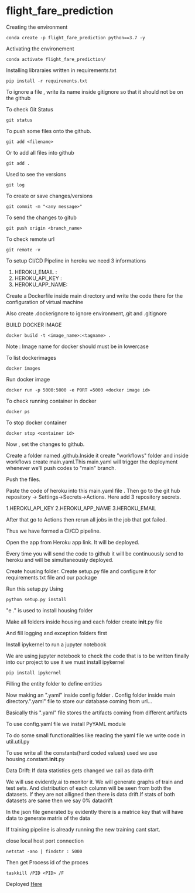 # flight_fare_prediction

Creating the environment

```
conda create -p flight_fare_prediction python==3.7 -y
```

Activating the environement

```
conda activate flight_fare_prediction/
```

Installing libraraies written in requirements.txt

```
pip install -r requirements.txt 
```

To ignore a file , write its name inside gitignore so that it should not be on the github

To check Git Status

```
git status
```

To push some files onto the github.

```
git add <filename> 
```    

Or to add all files into github    

```
git add . 
```


Used to see the versions

```
git log
```

To create or save changes/versions 

```
git commit -m "<any message>"
```


To send the changes to gitub 

```
git push origin <branch_name>
```

To check remote url

```
git remote -v
```

To setup CI/CD Pipeline in heroku we need 3 informations

1. HEROKU_EMAIL :   
2. HEROKU_API_KEY :
3. HEROKU_APP_NAME: 


Create a Dockerfile inside main directory and write the code there for the configuration of virtual machine

Also create .dockerignore to ignore environment,.git and .gitignore

BUILD DOCKER IMAGE

```
docker build -t <image_name>:<tagname> .
```

Note : Image name for docker should must be in lowercase


To list dockerimages

```
docker images
```

Run docker image

```
docker run -p 5000:5000 -e PORT =5000 <docker image id>
```

To check running container in docker

```
docker ps
```

To stop docker container

```
docker stop <container id>
```
Now , set the changes to github.

Create a folder named .github.Inside it create "workflows" folder and inside workflows create main.yaml.This main.yaml will trigger the deployment whenever we'll push codes to "main" branch. 

Push the files.

Paste the code of heroku into this main.yaml file .
Then go to the git hub repository -> Settings->Secrets->Actions. Here add 3 repository secrets. 

1.HEROKU_API_KEY
2.HEROKU_APP_NAME
3.HEROKU_EMAIL

After that go to Actions then rerun all jobs in the job that got failed.

Thus we have formed a CI/CD pipeline.

Open the app from Heroku app link. It will be deployed.

Every time you will send the code to github it will be continuously send to heroku and will be simultaneously deployed.

Create housing folder.
Create setup.py file and configure it for requirements.txt file and our package

Run this setup.py
Using 

```
python setup.py install
```


"e ." is used to install housing folder


Make all folders inside housing and each folder create __init__.py file

And fill logging and exception folders first


Install ipykernel to run a jupyter notebook

We are using jupyter notebook to check the code that is to be written finally into our project to use it we must install ipykernel

```
pip install ipykernel
```


Filling the entity folder to define entities


Now making an ".yaml" inside config folder . Config folder inside main directory.".yaml" file to store our database coming from url...


Basically this ".yaml" file stores the artifacts coming from different artifacts



To use config.yaml file we install PyYAML module

To do some small functionalities like reading the yaml file we write code in util.util.py

To use write all the constants(hard coded values) used we use housing.constant.__init__.py

Data Drift: If data statistics gets changed we call as data drift



We will use evidently.ai to monitor it. We will generate graphs of train and test sets. And distribution of each column will be seen from both the datasets. If they are not alligned then there is data drift.If stats of both datasets are same then we say 0% datadrift


In the json file generated by evidently there is a matrice key that will have data to generate matrix of the data 

If training pipeline is already running the new training cant start.

close local host port connection

```
netstat -ano | findstr : 5000
```

Then get Process id of the proces

```
taskkill /PID <PID> /F
```

Deployed [Here](http://ec2-18-207-195-244.compute-1.amazonaws.com:8080/)
